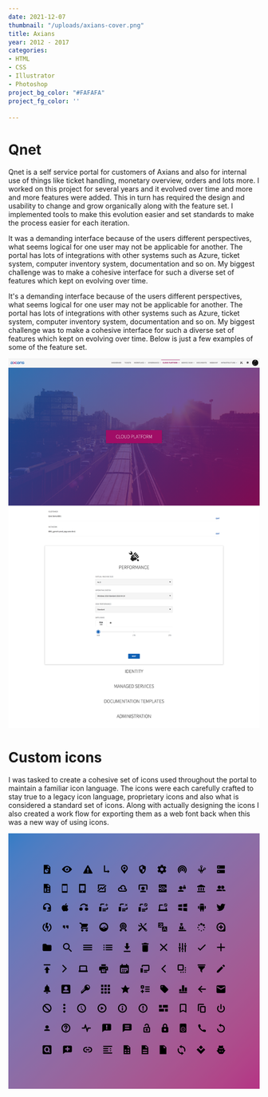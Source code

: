 ```yaml
---
date: 2021-12-07
thumbnail: "/uploads/axians-cover.png"
title: Axians
year: 2012 - 2017
categories:
- HTML
- CSS
- Illustrator
- Photoshop
project_bg_color: "#FAFAFA"
project_fg_color: ''

---
```

# Qnet

Qnet is a self service portal for customers of Axians and also for internal use of things like ticket handling, monetary overview, orders and lots more. I worked on this project for several years and it evolved over time and more and more features were added. This in turn has required the design and usability to change and grow organically along with the feature set. I implemented tools to make this evolution easier and set standards to make the process easier for each iteration. ​​​​​​

It was a demanding interface because of the users different perspectives, what seems logical for one user may not be applicable for another. The portal has lots of integrations with other systems such as Azure, ticket system, computer inventory system, documentation and so on. My biggest challenge was to make a cohesive interface for such a diverse set of features which kept on evolving over time.

It's a demanding interface because of the users different perspectives, what seems logical for one user may not be applicable for another. The portal has lots of integrations with other systems such as Azure, ticket system, computer inventory system, documentation and so on. My biggest challenge was to make a cohesive interface for such a diverse set of features which kept on evolving over time. Below is just a few examples of some of the feature set.

![](/uploads/f78c5453-eb1e-462f-9da2-4d2f4d4d1261_rw_1920.png)

# Custom icons

I was tasked to create a cohesive set of icons used throughout the portal to maintain a familiar icon language. The icons were each carefully crafted to stay true to a legacy icon language, proprietary icons and also what is considered a standard set of icons. Along with actually designing the icons I also created a work flow for exporting them as a web font back when this was a new way of using icons.

![](/uploads/qnet-icons.png)